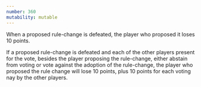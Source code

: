 ```yaml
---
number: 360
mutability: mutable
---
```


When a proposed rule-change is defeated, the player who proposed it loses 10 points.

If a proposed rule-change is defeated and each of the other players present for the vote, besides the player proposing the rule-change, either abstain from voting or vote against the adoption of the rule-change, the player who proposed the rule change will lose 10 points, plus 10 points for each voting nay by the other players.
